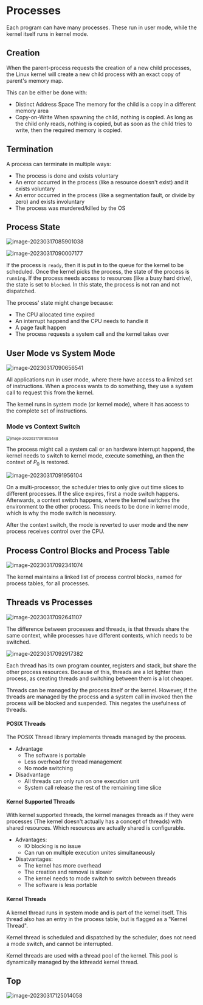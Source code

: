 # Processes

Each program can have many processes. These run in user mode, while the kernel itself runs in kernel mode.

## Creation

When the parent-process requests the creation of a new child processes, the Linux kernel will create a new child process with an exact copy of parent's memory map. 

This can be either be done with:

* Distinct Address Space
  The memory for the child is a copy in a different memory area
* Copy-on-Write
  When spawning the child, nothing is copied. As long as the child only reads, nothing is copied, but as soon as the child tries to write, then the required memory is copied.

## Termination

A process can terminate in multiple ways:

* The process is done and exists voluntary
* An error occurred in the process (like a resource doesn't exist) and it exists voluntary
* An error occurred in the process (like a segmentation fault, or divide by zero) and exists involuntary
* The process was murdered/killed by the OS 

## Process State

![image-20230317085901038](res/Processes/image-20230317085901038.png)

![image-20230317090007177](res/Processes/image-20230317090007177.png)

If the process is `ready`, then it is put in to the queue for the kernel to be scheduled. Once the kernel picks the process, the state of the process is `running`. If the process needs access to resources (like a busy hard drive), the state is set to `blocked`. In this state, the process is not ran and not dispatched.

The process' state might change because:

* The CPU allocated time expired
* An interrupt happend and the CPU needs to handle it
* A page fault happen
* The process requests a system call and the kernel takes over

## User Mode vs System Mode

![image-20230317090656541](res/Processes/image-20230317090656541.png)

All applications run in user mode, where there have access to a limited set of instructions. When a process wants to do something, they use a system call to request this from the kernel.

The kernel runs in system mode (or kernel mode), where it has access to the complete set of instructions.

### Mode vs Context Switch

<img src="res/Processes/image-20230317091805448.png" alt="image-20230317091805448" style="zoom: 67%;" />

The process might call a system call or an hardware interrupt happend, the kernel needs to switch to kernel mode, execute something, an then the context of $P_0$ is restored.

![image-20230317091956104](res/Processes/image-20230317091956104.png)

On a multi-processor, the scheduler tries to only give out time slices to different processes. If the slice expires, first a mode switch happens. Afterwards, a context switch happens, where the kernel switches the environment to the other process. This needs to be done in kernel mode, which is why the mode switch is necessary. 

After the context switch, the mode is reverted to user mode and the new process receives control over the CPU.

## Process Control Blocks and Process Table

![image-20230317092341074](res/Processes/image-20230317092341074.png)

The kernel maintains a linked list of process control blocks, named for process tables, for all processes.

## Threads vs Processes

![image-20230317092641107](res/Processes/image-20230317092641107.png)

The difference between processes and threads, is that threads share the same context, while processes have different contexts, which needs to be switched.

![image-20230317092917382](res/Processes/image-20230317092917382.png)

Each thread has its own program counter, registers and stack, but share the other process resources. Because of this, threads are a lot lighter than process,  as creating threads and switching between them is a lot cheaper.

Threads can be managed by the process itself or the kernel. However, if the threads are managed by the process and a system call in invoked then the process will be blocked and suspended. This negates the usefulness of threads.

#### POSIX Threads

The POSIX Thread library implements threads managed by the process.

* Advantage
  * The software is portable
  * Less overhead for thread management
  * No mode switching
* Disadvantage
  * All threads can only run on one execution unit
  * System call release the rest of the remaining time slice

#### Kernel Supported Threads

With kernel supported threads, the kernel manages threads as if they were processes (The kernel doesn't actually has a concept of threads) with shared resources. Which resources are actually shared is configurable.

* Advantages:
  * IO blocking is no issue
  * Can run on multiple execution unites simultaneously
* Disatvantages:
  * The kernel has more overhead
  * The creation and removal is slower
  * The kernel needs to mode switch to switch between threads
  * The software is less portable

#### Kernel Threads

A kernel thread runs in system mode and is part of the kernel itself. This thread also has an entry in the process table, but is flagged as a "Kernel Thread".

Kernel thread is scheduled and dispatched by the scheduler, does not need a mode switch, and cannot be interrupted.

Kernel threads are used with a thread pool of the kernel. This pool is dynamically managed by the kthreadd kernel thread.

## Top

![image-20230317125014058](res/Processes/image-20230317125014058.png)